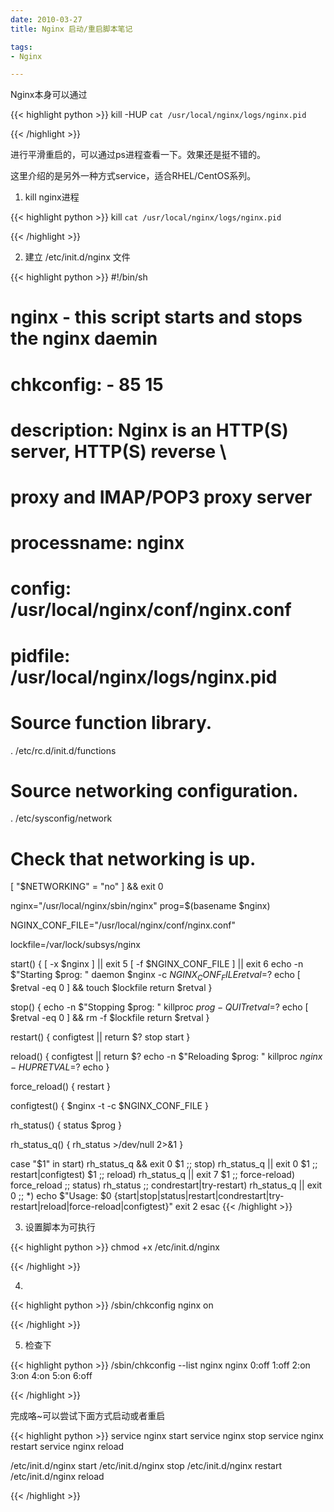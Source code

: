 ```yaml
---
date: 2010-03-27
title: Nginx 启动/重启脚本笔记

tags:
- Nginx

---
```


Nginx本身可以通过

{{< highlight python >}}
kill -HUP `cat /usr/local/nginx/logs/nginx.pid`

{{< /highlight >}}

进行平滑重启的，可以通过ps进程查看一下。效果还是挺不错的。

这里介绍的是另外一种方式service，适合RHEL/CentOS系列。

1. kill nginx进程

{{< highlight python >}}
kill `cat /usr/local/nginx/logs/nginx.pid`

{{< /highlight >}}

2. 建立 /etc/init.d/nginx 文件

{{< highlight python >}}
#!/bin/sh
#
# nginx - this script starts and stops the nginx daemin
#
# chkconfig:   - 85 15
# description:  Nginx is an HTTP(S) server, HTTP(S) reverse \
#               proxy and IMAP/POP3 proxy server
# processname: nginx
# config:      /usr/local/nginx/conf/nginx.conf
# pidfile:     /usr/local/nginx/logs/nginx.pid

# Source function library.
. /etc/rc.d/init.d/functions

# Source networking configuration.
. /etc/sysconfig/network

# Check that networking is up.
[ "$NETWORKING" = "no" ] &amp;&amp; exit 0

nginx="/usr/local/nginx/sbin/nginx"
prog=$(basename $nginx)

NGINX_CONF_FILE="/usr/local/nginx/conf/nginx.conf"

lockfile=/var/lock/subsys/nginx

start() {
    [ -x $nginx ] || exit 5
    [ -f $NGINX_CONF_FILE ] || exit 6
    echo -n $"Starting $prog: "
    daemon $nginx -c $NGINX_CONF_FILE
    retval=$?
    echo
    [ $retval -eq 0 ] &amp;&amp; touch $lockfile
    return $retval
}

stop() {
    echo -n $"Stopping $prog: "
    killproc $prog -QUIT
    retval=$?
    echo
    [ $retval -eq 0 ] &amp;&amp; rm -f $lockfile
    return $retval
}

restart() {
    configtest || return $?
    stop
    start
}

reload() {
    configtest || return $?
    echo -n $"Reloading $prog: "
    killproc $nginx -HUP
    RETVAL=$?
    echo
}

force_reload() {
    restart
}

configtest() {
  $nginx -t -c $NGINX_CONF_FILE
}

rh_status() {
    status $prog
}

rh_status_q() {
    rh_status >/dev/null 2>&amp;1
}

case "$1" in
    start)
        rh_status_q &amp;&amp; exit 0
        $1
        ;;
    stop)
        rh_status_q || exit 0
        $1
        ;;
    restart|configtest)
        $1
        ;;
    reload)
        rh_status_q || exit 7
        $1
        ;;
    force-reload)
        force_reload
        ;;
    status)
        rh_status
        ;;
    condrestart|try-restart)
        rh_status_q || exit 0
            ;;
    *)
        echo $"Usage: $0 {start|stop|status|restart|condrestart|try-restart|reload|force-reload|configtest}"
        exit 2
esac
{{< /highlight >}}

3. 设置脚本为可执行

{{< highlight python >}}
chmod +x /etc/init.d/nginx

{{< /highlight >}}

4.

{{< highlight python >}}
/sbin/chkconfig nginx on

{{< /highlight >}}

5. 检查下

{{< highlight python >}}
/sbin/chkconfig --list nginx
nginx           0:off   1:off   2:on    3:on    4:on    5:on    6:off

{{< /highlight >}}

完成咯~可以尝试下面方式启动或者重启

{{< highlight python >}}
service nginx start
service nginx stop
service nginx restart
service nginx reload

/etc/init.d/nginx start
/etc/init.d/nginx stop
/etc/init.d/nginx restart
/etc/init.d/nginx reload

{{< /highlight >}}


